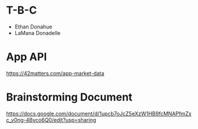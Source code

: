 # T-B-C

- Ethan Donahue
- LaMana Donadelle

# App API
https://42matters.com/app-market-data

# Brainstorming Document
https://docs.google.com/document/d/1upcb7oJcZ5eXzW1HB9fcMNAPfmZxc_v0ng-4Bvco6Q0/edit?usp=sharing
